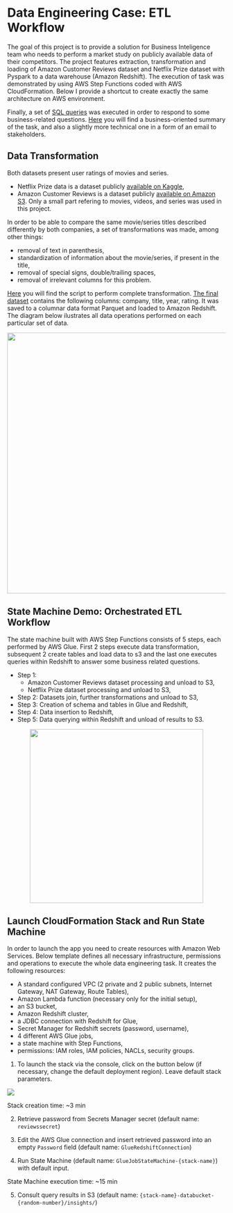 # Data Engineering Case: ETL Workflow
The goal of this project is to provide a solution for Business Inteligence team who needs to perform a market study on publicly available data of their competitors. The project features extraction, transformation and loading of Amazon Customer Reviews dataset and Netflix Prize dataset with Pyspark to a data warehouse (Amazon Redshift). The execution of task was demonstrated by using AWS Step Functions coded with AWS CloudFormation. Below I provide a shortcut to create exactly the same architecture on AWS environment.

Finally, a set of [SQL queries](https://github.com/molly-moon/data-engineering-case/blob/master/sql/business_queries.sql) was executed in order to respond to some business-related questions. [Here](https://raw.githubusercontent.com/molly-moon/data-engineering-case/master/emails.txt) you will find a business-oriented summary of the task, and also a slightly more technical one in a form of an email to stakeholders. 

## Data Transformation
Both datasets present user ratings of movies and series. 
- Netflix Prize data is a dataset publicly [available on Kaggle](https://www.kaggle.com/netflix-inc/netflix-prize-data),
- Amazon Customer Reviews is a dataset publicly [available on Amazon S3](https://s3.amazonaws.com/amazon-reviews-pds/readme.html). Only a small part refering to movies, videos, and series was used in this project.

In order to be able to compare the same movie/series titles described differently by both companies, a set of transformations was made, among other things: 
- removal of text in parenthesis,
- standardization of information about the movie/series, if present in the title,
- removal of special signs, double/trailing spaces,
- removal of irrelevant columns for this problem.

[Here](https://github.com/molly-moon/data-engineering-case/blob/master/data-transformation.py) you will find the script to perform complete transformation. [The final dataset](https://github.com/molly-moon/data-engineering-case/tree/master/final_data.parquet) contains the following columns: company, title, year, rating. It was saved to a columnar data format Parquet and loaded to Amazon Redshift. The diagram below ilustrates all data operations performed on each particular set of data. 

<p align=center>
  <img src="https://github.com/molly-moon/data-engineering-case/blob/master/images/logical-diagram.png" height=600/>
  </p>
<p align=center>

## State Machine Demo: Orchestrated ETL Workflow
The state machine built with AWS Step Functions consists of 5 steps, each performed by AWS Glue. First 2 steps execute data transformation, subsequent 2 create tables and load data to s3 and the last one executes queries within Redshift to answer some business related questions. 

- Step 1: 
    - Amazon Customer Reviews dataset processing and unload to S3,
    - Netflix Prize dataset processing and unload to S3,
- Step 2: Datasets join, further transformations and unload to S3,
- Step 3: Creation of schema and tables in Glue and Redshift,
- Step 4: Data insertion to Redshift,
- Step 5: Data querying within Redshift and unload of results to S3. 

<p align=center>
  <img src="https://github.com/molly-moon/data-engineering-case/blob/master/images/state-machine.png" height=400/>
  </p>
<p align=center>

## Launch CloudFormation Stack and Run State Machine 

In order to launch the app you need to create resources with Amazon Web Services. Below template defines all necessary infrastructure, permissions and operations to execute the whole data engineering task. It creates the following resources:
- A standard configured VPC (2 private and 2 public subnets, Internet Gateway, NAT Gateway, Route Tables),
- Amazon Lambda function (necessary only for the initial setup),
- an S3 bucket,
- Amazon Redshift cluster,
- a JDBC connection with Redshift for Glue,
- Secret Manager for Redshift secrets (password, username),
- 4 different AWS Glue jobs,
- a state machine with Step Functions,
- permissions: IAM roles, IAM policies, NACLs, security groups.

1. To launch the stack via the console, click on the button below (if necessary, change the default deployment region). Leave default stack parameters.

[<img src='https://github.com/molly-moon/app-object-detection/blob/master/images/cloudformation-launch-stack.png?raw=true'>](https://console.aws.amazon.com/cloudformation/home?region=us-east-1#/stacks/new?stackName=etl_queries&templateURL=https://ala-artifacts.s3.us-east-2.amazonaws.com/template.yml) 

Stack creation time: ~3 min

2. Retrieve password from Secrets Manager secret (default name: ```reviewssecret```)

3. Edit the AWS Glue connection and insert retrieved password into an empty ```Password``` field (default name: ```GlueRedshiftConnection```)

4. Run State Machine (default name: ```GlueJobStateMachine-{stack-name}```) with default input.

  State Machine execution time: ~15 min

5. Consult query results in S3 (default name: ```{stack-name}-databucket-{random-number}/insights/```)
